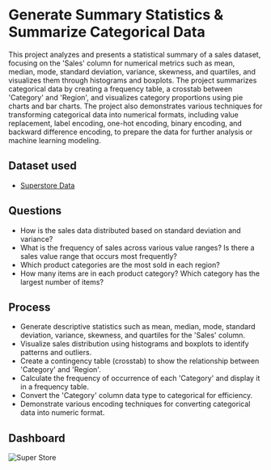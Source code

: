 # Generate Summary Statistics & Summarize Categorical Data
 This project analyzes and presents a statistical summary of a sales dataset, focusing on the 'Sales' column for numerical metrics such as mean, median, mode, standard deviation, variance, skewness, and quartiles, and visualizes them through histograms and boxplots. The project summarizes categorical data by creating a frequency table, a crosstab between 'Category' and 'Region', and visualizes category proportions using pie charts and bar charts. The project also demonstrates various techniques for transforming categorical data into numerical formats, including value replacement, label encoding, one-hot encoding, binary encoding, and backward difference encoding, to prepare the data for further analysis or machine learning modeling.

## Dataset used
- <a href="https://github.com/vierohedfam/Data-Analyst-Dashboard/blob/main/Sample%20-%20Superstore_table.xlsx"> Superstore Data</a>

## Questions
- How is the sales data distributed based on standard deviation and variance?
- What is the frequency of sales across various value ranges? Is there a sales value range that occurs most frequently?
- Which product categories are the most sold in each region?
- How many items are in each product category? Which category has the largest number of items?

## Process
- Generate descriptive statistics such as mean, median, mode, standard deviation, variance, skewness, and quartiles for the 'Sales' column.
- Visualize sales distribution using histograms and boxplots to identify patterns and outliers.
- Create a contingency table (crosstab) to show the relationship between 'Category' and 'Region'.
- Calculate the frequency of occurrence of each 'Category' and display it in a frequency table.
- Convert the 'Category' column data type to categorical for efficiency.
- Demonstrate various encoding techniques for converting categorical data into numeric format.

## Dashboard
![Super Store](https://github.com/user-attachments/assets/104c8c85-8760-4ef5-a28a-ccf89225c67c)
